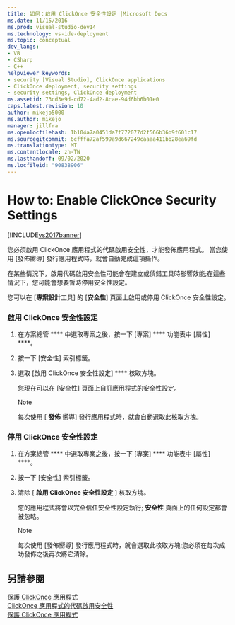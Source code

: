 ```yaml
---
title: 如何：啟用 ClickOnce 安全性設定 |Microsoft Docs
ms.date: 11/15/2016
ms.prod: visual-studio-dev14
ms.technology: vs-ide-deployment
ms.topic: conceptual
dev_langs:
- VB
- CSharp
- C++
helpviewer_keywords:
- security [Visual Studio], ClickOnce applications
- ClickOnce deployment, security settings
- security settings, ClickOnce deployment
ms.assetid: 73cd3e9d-cd72-4ad2-8cae-94d6bb6b01e0
caps.latest.revision: 10
author: mikejo5000
ms.author: mikejo
manager: jillfra
ms.openlocfilehash: 1b104a7a0451da7f772077d2f566b36b9f601c17
ms.sourcegitcommit: 6cfffa72af599a9d667249caaaa411bb28ea69fd
ms.translationtype: MT
ms.contentlocale: zh-TW
ms.lasthandoff: 09/02/2020
ms.locfileid: "90838906"
---
```

# <a name="how-to-enable-clickonce-security-settings"></a>How to: Enable ClickOnce Security Settings
[!INCLUDE[vs2017banner](../includes/vs2017banner.md)]

您必須啟用 ClickOnce 應用程式的代碼啟用安全性，才能發佈應用程式。 當您使用 [發佈嚮導] 發行應用程式時，就會自動完成這項操作。  
  
 在某些情況下，啟用代碼啟用安全性可能會在建立或偵錯工具時影響效能;在這些情況下，您可能會想要暫時停用安全性設定。  
  
 您可以在 [**專案設計**工具] 的 [**安全性**] 頁面上啟用或停用 ClickOnce 安全性設定。  
  
### <a name="to-enable-clickonce-security-settings"></a>啟用 ClickOnce 安全性設定  
  
1. 在方案總管 **** 中選取專案之後，按一下 [專案] **** 功能表中 [屬性] ****。  
  
2. 按一下 [安全性] 索引標籤。  
  
3. 選取 [啟用 ClickOnce 安全性設定] **** 核取方塊。  
  
     您現在可以在 [安全性] 頁面上自訂應用程式的安全性設定。  
  
    > [!NOTE]
    > 每次使用 [ **發佈** 嚮導] 發行應用程式時，就會自動選取此核取方塊。  
  
### <a name="to-disable-clickonce-security-settings"></a>停用 ClickOnce 安全性設定  
  
1. 在方案總管 **** 中選取專案之後，按一下 [專案] **** 功能表中 [屬性] ****。  
  
2. 按一下 [安全性] 索引標籤。  
  
3. 清除 [ **啟用 ClickOnce 安全性設定** ] 核取方塊。  
  
     您的應用程式將會以完全信任安全性設定執行; **安全性** 頁面上的任何設定都會被忽略。  
  
    > [!NOTE]
    > 每次使用 [發佈嚮導] 發行應用程式時，就會選取此核取方塊;您必須在每次成功發佈之後再次將它清除。  
  
## <a name="see-also"></a>另請參閱  
 [保護 ClickOnce 應用程式](../deployment/securing-clickonce-applications.md)   
 [ClickOnce 應用程式的代碼啟用安全性](../deployment/code-access-security-for-clickonce-applications.md)   
 [保護 ClickOnce 應用程式](../deployment/securing-clickonce-applications.md)
